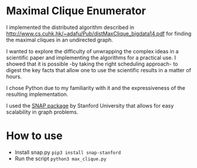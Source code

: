 # Maximal Clique Enumerator

I implemented the distributed algorithm described in http://www.cs.cuhk.hk/~adafu/Pub/distMaxClique_bigdata14.pdf for finding the maximal cliques in an undirected graph.

I wanted to explore the difficulty of unwrapping the complex ideas in a scientific paper and implementing the algorithms for a practical use. I showed that it is possible -by taking the right scheduling approach- to digest the key facts that allow one to use the scientific results in a matter of hours.

I chose Python due to my familiarity with it and the expressiveness of the resulting implementation.

I used the [SNAP package](http://snap.stanford.edu/snappy/index.html) by Stanford University that allows for easy scalability in graph problems.

# How to use

- Install snap.py `pip3 install snap-stanford`
- Run the script `python3 max_clique.py`
